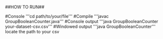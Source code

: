 ##HOW TO RUN##

#Console
'''cd path/to/your/file'''
#Compile
'''javac GroupBooleanCounter.java'''
#Console output
'''java GroupBooleanCounter your-dataset-csv.csv'''
#Windowed output
'''java GroupBooleanCounter'''
locate the path to your csv
